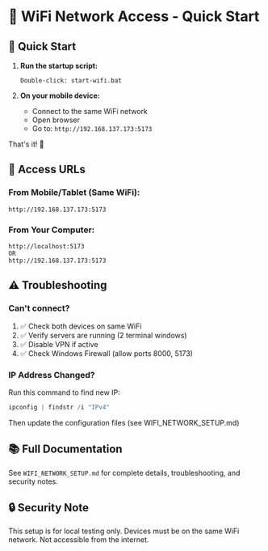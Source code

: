 # 🏥 WiFi Network Access - Quick Start

## 🚀 Quick Start

1. **Run the startup script:**

   ```
   Double-click: start-wifi.bat
   ```

2. **On your mobile device:**
   - Connect to the same WiFi network
   - Open browser
   - Go to: `http://192.168.137.173:5173`

That's it! 🎉

## 📱 Access URLs

### From Mobile/Tablet (Same WiFi):

```
http://192.168.137.173:5173
```

### From Your Computer:

```
http://localhost:5173
OR
http://192.168.137.173:5173
```

## ⚠️ Troubleshooting

### Can't connect?

1. ✅ Check both devices on same WiFi
2. ✅ Verify servers are running (2 terminal windows)
3. ✅ Disable VPN if active
4. ✅ Check Windows Firewall (allow ports 8000, 5173)

### IP Address Changed?

Run this command to find new IP:

```powershell
ipconfig | findstr /i "IPv4"
```

Then update the configuration files (see WIFI_NETWORK_SETUP.md)

## 📚 Full Documentation

See `WIFI_NETWORK_SETUP.md` for complete details, troubleshooting, and security notes.

## 🔒 Security Note

This setup is for local testing only. Devices must be on the same WiFi network. Not accessible from the internet.
